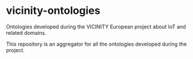 # vicinity-ontologies
Ontologies developed during the VICINITY European project about IoT and related domains.

This repository is an aggregator for all the ontologies developed during the project.
